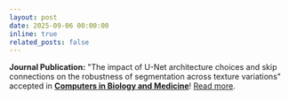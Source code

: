 ```yaml
---
layout: post
date: 2025-09-06 00:00:00
inline: true
related_posts: false
---
```


**Journal Publication:** "The impact of U-Net architecture choices and skip connections on the robustness of segmentation across texture variations" accepted in [**Computers in Biology and Medicine**](https://www.sciencedirect.com/journal/computers-in-biology-and-medicine)! <a href="{% link _projects/2023-miccai-skip-connections.md %}">Read more</a>.